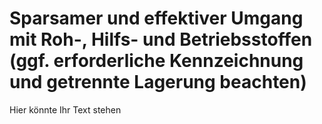 # Sparsamer und effektiver Umgang mit Roh-, Hilfs- und Betriebsstoffen (ggf. erforderliche Kennzeichnung und getrennte Lagerung beachten)

Hier könnte Ihr Text stehen